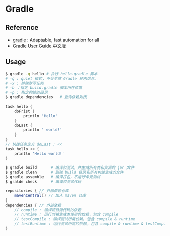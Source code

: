 # Gradle

## Reference

- [gradle](https://github.com/gradle/gradle) : Adaptable, fast automation for all
- [Gradle User Guide 中文版](https://github.com/DONGChuan/GradleUserGuide)

## Usage

``` bash
$ gradle -q hello # 执行 hello.gradle 脚本
# -q : quiet 模式，不会生成 Gradle 日志信息。
# -x : 排除默写任务
# -b ：指定 build.gradle 脚本所在位置
# -p : 指定构建的目录
$ gradle dependencies   # 查询依赖列表
```

```gradle build.gralde
task hello {
    doFrist {
        println 'Hello'
    }
    doLast {
        println ' world!'
    }
}
// 快捷任务定义 doLast : <<
task hello << {
    println 'Hello world!'
}
```

``` bash
$ gradle build      # 编译和测试，并生成所有类和资源的 jar 文件
$ gradle clean      # 删除 build 目录和所有构建生成的文件
$ gradle assemble   # 编译打包，不运行单元测试
$ gralde check      # 编译和测试代码
```

```gradle build.gradle
repositories { // 外部依赖仓库
    mavenCentral() // 加入 maven 仓库
}
dependencies { // 外部依赖
    // compile : 编译项目源代码的依赖
    // runtime : 运行时被生成类使用的依赖，包含 compile
    // testCompile : 编译测试所需依赖，包含 compile & runtime
    // testRuntime : 运行测试所需的依赖，包含 compile & runtime & testCompile
}
```